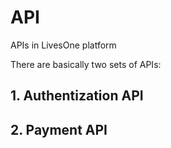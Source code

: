 # API
APIs in LivesOne platform

There are basically two sets of APIs: 
  ## 1. Authentization API
  ## 2. Payment API
  
